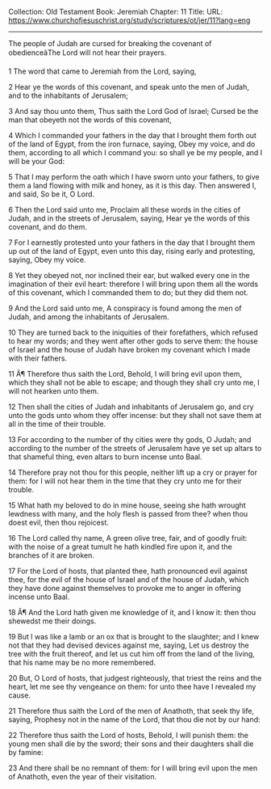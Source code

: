 Collection: Old Testament
Book: Jeremiah
Chapter: 11
Title: 
URL: https://www.churchofjesuschrist.org/study/scriptures/ot/jer/11?lang=eng

---

The people of Judah are cursed for breaking the covenant of obedienceâThe Lord will not hear their prayers.

1 The word that came to Jeremiah from the Lord, saying,

2 Hear ye the words of this covenant, and speak unto the men of Judah, and to the inhabitants of Jerusalem;

3 And say thou unto them, Thus saith the Lord God of Israel; Cursed be the man that obeyeth not the words of this covenant,

4 Which I commanded your fathers in the day that I brought them forth out of the land of Egypt, from the iron furnace, saying, Obey my voice, and do them, according to all which I command you: so shall ye be my people, and I will be your God:

5 That I may perform the oath which I have sworn unto your fathers, to give them a land flowing with milk and honey, as it is this day. Then answered I, and said, So be it, O Lord.

6 Then the Lord said unto me, Proclaim all these words in the cities of Judah, and in the streets of Jerusalem, saying, Hear ye the words of this covenant, and do them.

7 For I earnestly protested unto your fathers in the day that I brought them up out of the land of Egypt, even unto this day, rising early and protesting, saying, Obey my voice.

8 Yet they obeyed not, nor inclined their ear, but walked every one in the imagination of their evil heart: therefore I will bring upon them all the words of this covenant, which I commanded them to do; but they did them not.

9 And the Lord said unto me, A conspiracy is found among the men of Judah, and among the inhabitants of Jerusalem.

10 They are turned back to the iniquities of their forefathers, which refused to hear my words; and they went after other gods to serve them: the house of Israel and the house of Judah have broken my covenant which I made with their fathers.

11 Â¶ Therefore thus saith the Lord, Behold, I will bring evil upon them, which they shall not be able to escape; and though they shall cry unto me, I will not hearken unto them.

12 Then shall the cities of Judah and inhabitants of Jerusalem go, and cry unto the gods unto whom they offer incense: but they shall not save them at all in the time of their trouble.

13 For according to the number of thy cities were thy gods, O Judah; and according to the number of the streets of Jerusalem have ye set up altars to that shameful thing, even altars to burn incense unto Baal.

14 Therefore pray not thou for this people, neither lift up a cry or prayer for them: for I will not hear them in the time that they cry unto me for their trouble.

15 What hath my beloved to do in mine house, seeing she hath wrought lewdness with many, and the holy flesh is passed from thee? when thou doest evil, then thou rejoicest.

16 The Lord called thy name, A green olive tree, fair, and of goodly fruit: with the noise of a great tumult he hath kindled fire upon it, and the branches of it are broken.

17 For the Lord of hosts, that planted thee, hath pronounced evil against thee, for the evil of the house of Israel and of the house of Judah, which they have done against themselves to provoke me to anger in offering incense unto Baal.

18 Â¶ And the Lord hath given me knowledge of it, and I know it: then thou shewedst me their doings.

19 But I was like a lamb or an ox that is brought to the slaughter; and I knew not that they had devised devices against me, saying, Let us destroy the tree with the fruit thereof, and let us cut him off from the land of the living, that his name may be no more remembered.

20 But, O Lord of hosts, that judgest righteously, that triest the reins and the heart, let me see thy vengeance on them: for unto thee have I revealed my cause.

21 Therefore thus saith the Lord of the men of Anathoth, that seek thy life, saying, Prophesy not in the name of the Lord, that thou die not by our hand:

22 Therefore thus saith the Lord of hosts, Behold, I will punish them: the young men shall die by the sword; their sons and their daughters shall die by famine:

23 And there shall be no remnant of them: for I will bring evil upon the men of Anathoth, even the year of their visitation.

